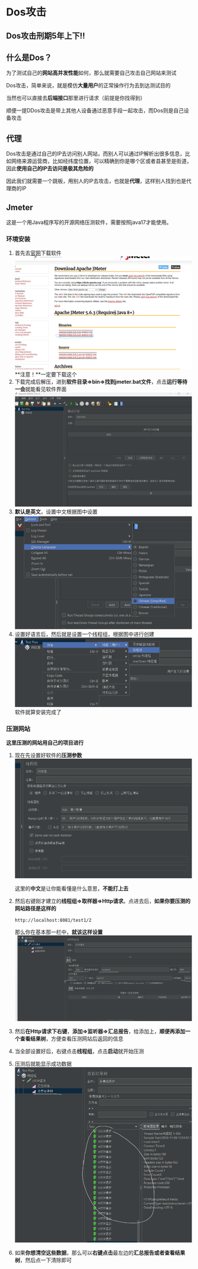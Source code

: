 # Dos攻击

## Dos攻击刑期5年上下!!

## 什么是Dos？

为了测试自己的**网站高并发性能**如何，那么就需要自己攻击自己网站来测试

Dos攻击，简单来说，就是模仿**大量用户**的正常操作行为去到达测试目的

当然也可以直接去**后端接口**那里进行请求（前提是你找得到）

顺便一提DDos攻击是带上其他人设备通过恶意手段一起攻击，而Dos则是自己设备攻击

## 代理

Dos攻击是通过自己的IP去访问别人网站，而别人可以通过IP解析出很多信息，比如网络来源运营商，比如经纬度位置，可以精确到你是哪个区或者县甚至是街道，因此**使用自己的IP去访问是极其危险的**

因此我们就需要一个跳板，用别人的IP去攻击，也就是**代理**，这样别人找到也是代理商的IP

## Jmeter

这是一个用Java程序写的开源网络压测软件，需要按照java17才能使用。

### 环境安装

1. 首先去[官网](https://jmeter.apache.org/download_jmeter.cgi)下载软件![网站](../图床/50ead353-cbdc-4032-9ff8-1f641d61460b.png)**注意！**一定要下载这个
2. 下载完成后解压，进到**软件目录=>bin=>找到jmeter.bat文件**，点击**运行等待一会**就能看见软件界面![软件](../图床/5bce09bf-748f-4fa0-8631-eb04cecb01a2.png)
3. **默认是英文**，设置中文根据图中设置![中文](../图床/QQ20241106-122419.png)
4. 设置好语言后，然后就是设置一个线程组，根据图中进行创建![软件](../图床/QQ20241106-122515.png)软件就算安装完成了

### 压测网站

**这里压测的网站用自己的项目进行**

1. 现在先设置好软件的**压测参数**![软件](../图床/15c03157-d05d-495a-9b60-d54788ef6e52.png)

   这里的**中文**是让你能看懂是什么意思，**不能打上去**

2. 然后右键刚才建立的**线程组=>取样器=>Http请求**。点进去后，**如果你要压测的网站路径是这样的**

   ```http
   http://localhost:8081/test1/2
   ```

   那么你在基本那一栏中，**就该这样设置**![软件](../图床/adec9b70-407c-4991-836b-cd16b36d0dfc.png)

3. 然后**在Http请求下右键**，**添加=>监听器=>汇总报告**，给添加上，**顺便再添加一个查看结果树**，方便查看压测网站后返回的信息

4. 当全部设置好后，右键点击**线程组**，点击**启动**就开始压测

5. 压测后就能显示成功数据![软件](../图床/b777c188-f797-485a-aada-369c439b0881.png)

6. 如果**你想清空这些数据**，那么可以**右键点击**最左边的**汇总报告或者查看结果树**，然后点一下清除即可

